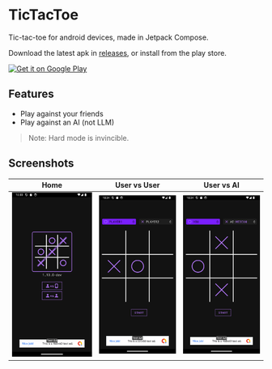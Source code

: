 # TicTacToe

Tic-tac-toe for android devices, made in Jetpack Compose.

Download the latest apk in [releases](https://github.com/Irineu333/TicTacToe/releases), or install from the play store.

<a href='https://play.google.com/store/apps/details?id=com.neo.hash'><img alt='Get it on Google Play' src='https://play.google.com/intl/en_us/badges/images/generic/en_badge_web_generic.png' height='80px'/></a>

## Features
- Play against your friends
- Play against an AI (not LLM)

> Note: Hard mode is invincible.

## Screenshots

| Home                      | User vs User                          | User vs AI                        |
|---------------------------|---------------------------------------|-----------------------------------|
| ![](screenshots/home.png) | ![](screenshots/player-vs-player.png) | ![](screenshots/player-vs-ai.png) |
